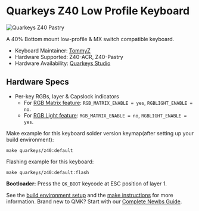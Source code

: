 # Quarkeys Z40 Low Profile Keyboard

![Quarkeys Z40 Pastry](https://raw.githubusercontent.com/tommyamoszhao/keyboardimage/main/Z40/Z40_1024.png)

A 40% Bottom mount low-profile & MX switch compatible keyboard.

* Keyboard Maintainer: [TommyZ](https://github.com/tommyamoszhao)
* Hardware Supported: Z40-ACR, Z40-Pastry
* Hardware Availability: [Quarkeys Studio](https://www.quarkeys.com/product-page/z40-extra-pcb)

## Hardware Specs

* Per-key RGBs, layer & Capslock indicators
  * For [RGB Matrix feature](https://docs.qmk.fm/#/feature_rgb_matrix): `RGB_MATRIX_ENABLE = yes`, `RGBLIGHT_ENABLE = no`.
  * For [RGB Light feature](https://docs.qmk.fm/#/feature_rgblight): `RGB_MATRIX_ENABLE = no`, `RGBLIGHT_ENABLE = yes`.

Make example for this keyboard solder version keymap(after setting up your build environment):

    make quarkeys/z40:default

Flashing example for this keyboard:

    make quarkeys/z40:default:flash

**Bootloader:** Press the `QK_BOOT` keycode at ESC position of layer 1.

See the [build environment setup](https://docs.qmk.fm/#/getting_started_build_tools) and the [make instructions](https://docs.qmk.fm/#/getting_started_make_guide) for more information. Brand new to QMK? Start with our [Complete Newbs Guide](https://docs.qmk.fm/#/newbs).
